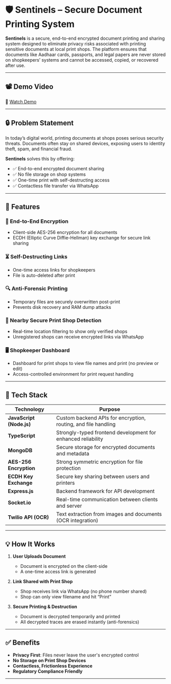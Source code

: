 # 🛡️ Sentinels – Secure Document Printing System

**Sentinels** is a secure, end-to-end encrypted document printing and sharing system designed to eliminate privacy risks associated with printing sensitive documents at local print shops. The platform ensures that documents like Aadhaar cards, passports, and legal papers are never stored on shopkeepers’ systems and cannot be accessed, copied, or recovered after use.

---

## 📽️ Demo Video

🎥 [Watch Demo](https://drive.google.com/file/d/1rL-FqMPwezju4VGNZTVM_utt50XtEvgj/view)

---

## 🔒 Problem Statement

In today’s digital world, printing documents at shops poses serious security threats. Documents often stay on shared devices, exposing users to identity theft, spam, and financial fraud.

**Sentinels** solves this by offering:

- ✅ End-to-end encrypted document sharing
- ✅ No file storage on shop systems
- ✅ One-time print with self-destructing access
- ✅ Contactless file transfer via WhatsApp

---

## 🚀 Features

### 🔐 End-to-End Encryption
- Client-side AES-256 encryption for all documents
- ECDH (Elliptic Curve Diffie-Hellman) key exchange for secure link sharing

### ⏳ Self-Destructing Links
- One-time access links for shopkeepers
- File is auto-deleted after print

### 🔍 Anti-Forensic Printing
- Temporary files are securely overwritten post-print
- Prevents disk recovery and RAM dump attacks

### 📍 Nearby Secure Print Shop Detection
- Real-time location filtering to show only verified shops
- Unregistered shops can receive encrypted links via WhatsApp

### 🖥️ Shopkeeper Dashboard
- Dashboard for print shops to view file names and print (no preview or edit)
- Access-controlled environment for print request handling

---

## 🧰 Tech Stack

| Technology        | Purpose                                                             |
|------------------|---------------------------------------------------------------------|
| **JavaScript (Node.js)** | Custom backend APIs for encryption, routing, and file handling     |
| **TypeScript**          | Strongly-typed frontend development for enhanced reliability    |
| **MongoDB**             | Secure storage for encrypted documents and metadata             |
| **AES-256 Encryption**  | Strong symmetric encryption for file protection                 |
| **ECDH Key Exchange**   | Secure key sharing between users and printers                   |
| **Express.js**          | Backend framework for API development                           |
| **Socket.io**           | Real-time communication between clients and server              |
| **Twilio API (OCR)**    | Text extraction from images and documents (OCR integration)     |

---

## 💡 How It Works

1. **User Uploads Document**  
   - Document is encrypted on the client-side  
   - A one-time access link is generated

2. **Link Shared with Print Shop**  
   - Shop receives link via WhatsApp (no phone number shared)  
   - Shop can only view filename and hit “Print”

3. **Secure Printing & Destruction**  
   - Document is decrypted temporarily and printed  
   - All decrypted traces are erased instantly (anti-forensics)

---

## ✅ Benefits

- **Privacy First**: Files never leave the user's encrypted control  
- **No Storage on Print Shop Devices**  
- **Contactless, Frictionless Experience**  
- **Regulatory Compliance Friendly**  

---

